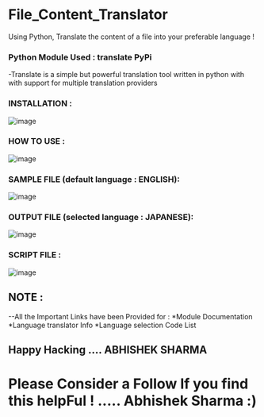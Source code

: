# File_Content_Translator
Using Python, Translate the content of a file into your preferable language !

### Python Module Used : translate PyPi
-Translate is a simple but powerful translation tool written in python with with support for multiple translation providers 

### INSTALLATION :
![image](https://github.com/AbhishekSharma6903/File_Content_Translator/assets/99632495/d7a1b23c-f01c-4ec3-838f-a9ef7b93da67)

### HOW TO USE :
![image](https://github.com/AbhishekSharma6903/File_Content_Translator/assets/99632495/543e6953-1473-40fe-b9d6-53409b371d86)


### SAMPLE FILE (default language : ENGLISH):
![image](https://github.com/AbhishekSharma6903/File_Content_Translator/assets/99632495/8700c173-57d1-46a9-907f-0b5a74e2b0f0)

### OUTPUT FILE (selected language : JAPANESE):
![image](https://github.com/AbhishekSharma6903/File_Content_Translator/assets/99632495/cc4781ea-c87a-4228-b6f7-94b218f7b018)

### SCRIPT FILE :
![image](https://github.com/AbhishekSharma6903/File_Content_Translator/assets/99632495/bfb563cc-872b-4d24-b4fa-ebb389f56cba)


## NOTE :
--All the Important Links have been Provided for :
  *Module Documentation 
  *Language translator Info
  *Language selection Code List

  ## Happy Hacking .... ABHISHEK SHARMA
  
  
# Please Consider a Follow If you find this helpFul ! .....  Abhishek Sharma :)
